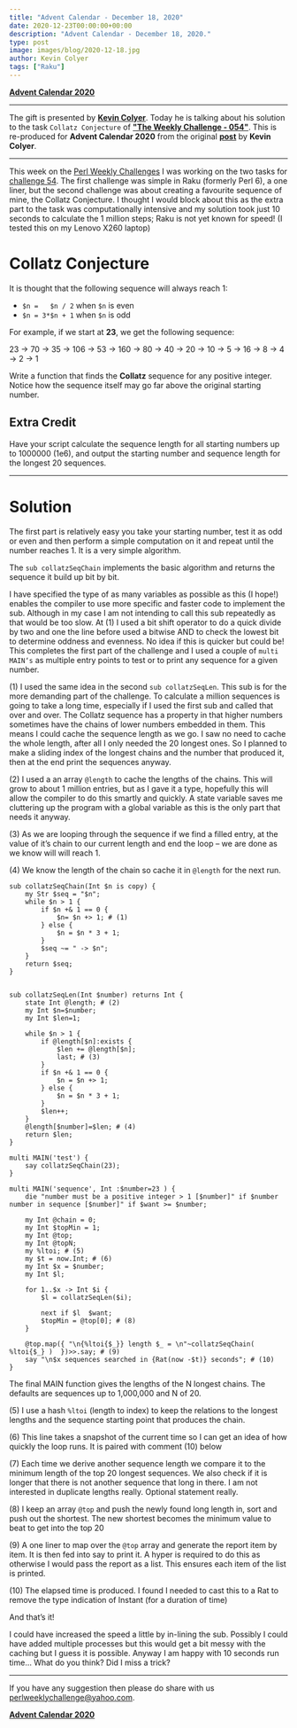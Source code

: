 ```yaml
---
title: "Advent Calendar - December 18, 2020"
date: 2020-12-23T00:00:00+00:00
description: "Advent Calendar - December 18, 2020."
type: post
image: images/blog/2020-12-18.jpg
author: Kevin Colyer
tags: ["Raku"]
---
```


[**Advent Calendar 2020**](/blog/advent-calendar-2020)
***

The gift is presented by [**Kevin Colyer**](https://perlweeklychallenge.org/blog/meet-the-champion-030). Today he is talking about his solution to the task `Collatz Conjecture` of **["The Weekly Challenge - 054"](/blog/perl-weekly-challenge-054)**. This is re-produced for **Advent Calendar 2020** from the original [**post**](https://kevincolyer.wordpress.com/2020/04/05/perl-weekly-challenge-week-54/) by **Kevin Colyer**.

***

This week on the [Perl Weekly Challenges](https://perlweeklychallenge.org/) I was working on the two tasks for [challenge 54](https://perlweeklychallenge.org/blog/perl-weekly-challenge-054/). The first challenge was simple in Raku (formerly Perl 6), a one liner, but the second challenge was about creating a favourite sequence of mine, the Collatz Conjecture. I thought I would block about this as the extra part to the task was computationally intensive and my solution took just 10 seconds to calculate the 1 million steps; Raku is not yet known for speed! (I tested this on my Lenovo X260 laptop)

# Collatz Conjecture

It is thought that the following sequence will always reach 1:

 * `$n =   $n / 2` when `$n` is even
 * `$n = 3*$n + 1` when `$n` is odd

For example, if we start at **23**, we get the following sequence:

23 → 70 → 35 → 106 → 53 → 160 → 80 → 40 → 20 → 10 → 5 → 16 → 8 → 4 → 2 → 1

Write a function that finds the **Collatz** sequence for any positive integer. Notice how the sequence itself may go far above the original starting number.

## Extra Credit

Have your script calculate the sequence length for all starting numbers up to 1000000 (1e6), and output the starting number and sequence length for the longest 20 sequences.

***

# Solution

The first part is relatively easy you take your starting number, test it as odd or even and then perform a simple computation on it and repeat until the number reaches 1. It is a very simple algorithm.

The `sub collatzSeqChain` implements the basic algorithm and returns the sequence it build up bit by bit.

I have specified the type of as many variables as possible as this (I hope!) enables the compiler to use more specific and faster code to implement the sub. Although in my case I am not intending to call this sub repeatedly as that would be too slow. At (1) I used a bit shift operator to do a quick divide by two and one the line before used a bitwise AND to check the lowest bit to determine oddness and evenness. No idea if this is quicker but could be! This completes the first part of the challenge and I used a couple of `multi MAIN‘s` as multiple entry points to test or to print any sequence for a given number.

(1) I used the same idea in the second `sub collatzSeqLen`. This sub is for the more demanding part of the challenge. To calculate a million sequences is going to take a long time, especially if I used the first sub and called that over and  over. The Collatz sequence has a property in that higher numbers sometimes have the chains of lower numbers embedded in them. This means I could cache the sequence length as we go. I saw no need to cache the whole length, after all I only needed the 20 longest ones. So I planned to make a sliding index of the longest chains and the number that produced it, then at the end print the sequences anyway.

(2) I used a an array `@length` to cache the lengths of the chains. This will grow to about 1 million entries, but as I gave it a type, hopefully this will allow the compiler to do this smartly and quickly. A state variable saves me cluttering up the program with a global variable as this is the only part that needs it anyway.

(3) As we are looping through the sequence if we find a filled entry, at the value of it’s chain to our current length and end the loop – we are done as we know will will reach 1.

(4) We know the length of the chain so cache it in `@length` for the next run.

```perl6
sub collatzSeqChain(Int $n is copy) {
    my Str $seq = "$n";
    while $n > 1 {
        if $n +& 1 == 0 {
            $n= $n +> 1; # (1)
        } else {
            $n = $n * 3 + 1;
        }
        $seq ~= " -> $n";
    }
    return $seq;
}


sub collatzSeqLen(Int $number) returns Int {
    state Int @length; # (2)
    my Int $n=$number;
    my Int $len=1;

    while $n > 1 {
        if @length[$n]:exists {
            $len += @length[$n];
            last; # (3)
        }
        if $n +& 1 == 0 {
            $n = $n +> 1;
        } else {
            $n = $n * 3 + 1;
        }
        $len++;
    }
    @length[$number]=$len; # (4)
    return $len;
}

multi MAIN('test') {
    say collatzSeqChain(23);
}

multi MAIN('sequence', Int :$number=23 ) {
    die "number must be a positive integer > 1 [$number]" if $number  number in sequence [$number]" if $want >= $number;

    my Int @chain = 0;
    my Int $topMin = 1;
    my Int @top;
    my Int @topN;
    my %ltoi; # (5)
    my $t = now.Int; # (6)
    my Int $x = $number;
    my Int $l;

    for 1..$x -> Int $i {
        $l = collatzSeqLen($i);

        next if $l  $want;
        $topMin = @top[0]; # (8)
    }

    @top.map({ "\n{%ltoi{$_}} length $_ = \n"~collatzSeqChain( %ltoi{$_} )  })>>.say; # (9)
    say "\n$x sequences searched in {Rat(now -$t)} seconds"; # (10)
}
```

The final MAIN function gives the lengths of the N longest chains. The defaults are sequences up to 1,000,000 and N of 20.

(5) I use a hash `%ltoi` (length to index) to keep the relations to the longest lengths and the sequence starting point that produces the chain.

(6) This line takes a snapshot of the current time so I can get an idea of how quickly the loop runs. It is paired with comment (10) below

(7) Each time we derive another sequence length we compare it to the minimum length of the top 20 longest sequences. We also check if it is longer that there is not another sequence that long in there. I am not interested in duplicate lengths really. Optional statement really.

(8) I keep an array `@top` and push the newly found long length in, sort and push out the shortest. The new shortest becomes the minimum value to beat to get into the top 20

(9) A one liner to map over the `@top` array and generate the report item by item. It is then fed into say to print it. A hyper is required to do this as otherwise I would pass the report as a list. This ensures each item of the list is printed.

(10) The elapsed time is produced. I found I needed to cast this to a Rat to remove the type indication of Instant (for a duration of time)

And that’s it!

I could have increased the speed a little by in-lining the sub. Possibly I could have added multiple processes but this would get a bit messy with the caching but I guess it is possible. Anyway I am happy with 10 seconds run time… What do you think? Did I miss a trick?

***

If you have any suggestion then please do share with us <perlweeklychallenge@yahoo.com>.

[**Advent Calendar 2020**](/blog/advent-calendar-2020)
